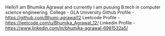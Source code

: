 Hello!I am Bhumika Agrawal and currently I am pusuing B.tech in computer science engineering.
College - GLA University
Github Profile - https://github.com/Bhumi-agrawal12
Leetcode Profile - https://leetcode.com/u/Bhumika_Agrawal_12/
Linkedin Profile - https://www.linkedin.com/in/bhumika-agrawal-6981532a5/
